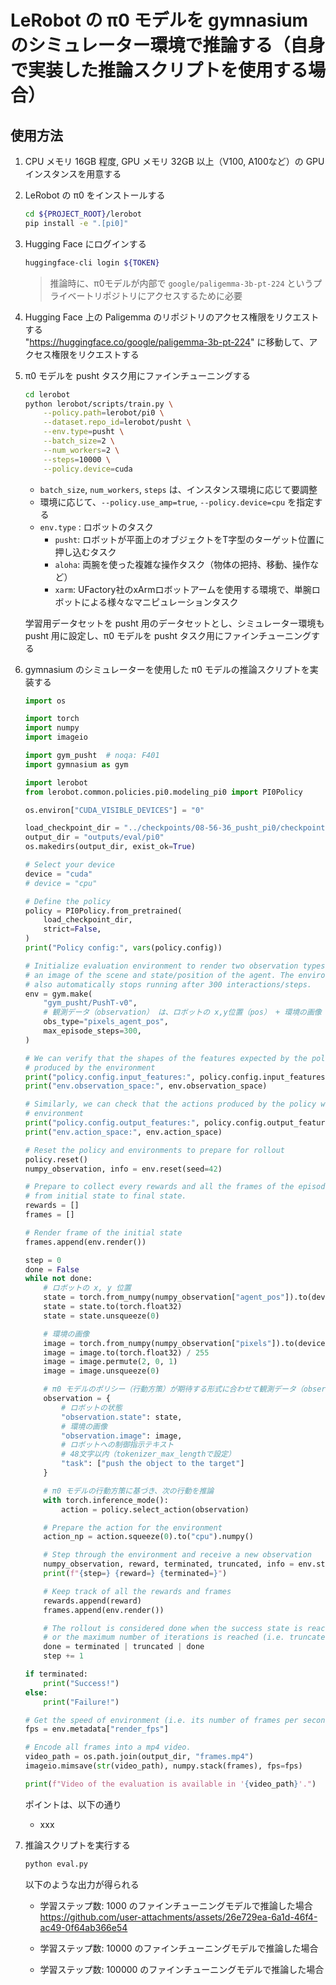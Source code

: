 # LeRobot の π0 モデルを gymnasium のシミュレーター環境で推論する（自身で実装した推論スクリプトを使用する場合）

## 使用方法

1. CPU メモリ 16GB 程度, GPU メモリ 32GB 以上（V100, A100など）の GPU インスタンスを用意する

1. LeRobot の π0 をインストールする<br>
    ```sh
    cd ${PROJECT_ROOT}/lerobot
    pip install -e ".[pi0]"
    ```

1. Hugging Face にログインする
    ```sh
    huggingface-cli login ${TOKEN}
    ```

    > 推論時に、π0モデルが内部で `google/paligemma-3b-pt-224` というプライベートリポジトリにアクセスするために必要

1. Hugging Face 上の Paligemma のリポジトリのアクセス権限をリクエストする<br>
    "https://huggingface.co/google/paligemma-3b-pt-224" に移動して、アクセス権限をリクエストする

1. π0 モデルを pusht タスク用にファインチューニングする

    ```sh
    cd lerobot
    python lerobot/scripts/train.py \
        --policy.path=lerobot/pi0 \
        --dataset.repo_id=lerobot/pusht \
        --env.type=pusht \
        --batch_size=2 \
        --num_workers=2 \
        --steps=10000 \
        --policy.device=cuda
    ```
    - `batch_size`, `num_workers`, `steps` は、インスタンス環境に応じて要調整
    - 環境に応じて、`--policy.use_amp=true`, `--policy.device=cpu` を指定する
    - `env.type` : ロボットのタスク
        - `pusht`: ロボットが平面上のオブジェクトをT字型のターゲット位置に押し込むタスク
        - `aloha`: 両腕を使った複雑な操作タスク（物体の把持、移動、操作など）
        - `xarm`: UFactory社のxArmロボットアームを使用する環境で、単腕ロボットによる様々なマニピュレーションタスク

    学習用データセットを pusht 用のデータセットとし、シミュレーター環境も pusht 用に設定し、π0 モデルを pusht タスク用にファインチューニングする

1. gymnasium のシミュレーターを使用した π0 モデルの推論スクリプトを実装する

    ```python
    import os

    import torch
    import numpy
    import imageio

    import gym_pusht  # noqa: F401
    import gymnasium as gym

    import lerobot
    from lerobot.common.policies.pi0.modeling_pi0 import PI0Policy

    os.environ["CUDA_VISIBLE_DEVICES"] = "0"

    load_checkpoint_dir = "../checkpoints/08-56-36_pusht_pi0/checkpoints/last/pretrained_model"
    output_dir = "outputs/eval/pi0"
    os.makedirs(output_dir, exist_ok=True)

    # Select your device
    device = "cuda"
    # device = "cpu"

    # Define the policy
    policy = PI0Policy.from_pretrained(
        load_checkpoint_dir,
        strict=False,
    )
    print("Policy config:", vars(policy.config))

    # Initialize evaluation environment to render two observation types:
    # an image of the scene and state/position of the agent. The environment
    # also automatically stops running after 300 interactions/steps.
    env = gym.make(
        "gym_pusht/PushT-v0",
        # 観測データ（observation） は、ロボットの x,y位置（pos） + 環境の画像（pixels）
        obs_type="pixels_agent_pos",
        max_episode_steps=300,
    )

    # We can verify that the shapes of the features expected by the policy match the ones from the observations
    # produced by the environment
    print("policy.config.input_features:", policy.config.input_features)
    print("env.observation_space:", env.observation_space)

    # Similarly, we can check that the actions produced by the policy will match the actions expected by the
    # environment
    print("policy.config.output_features:", policy.config.output_features)
    print("env.action_space:", env.action_space)

    # Reset the policy and environments to prepare for rollout
    policy.reset()
    numpy_observation, info = env.reset(seed=42)

    # Prepare to collect every rewards and all the frames of the episode,
    # from initial state to final state.
    rewards = []
    frames = []

    # Render frame of the initial state
    frames.append(env.render())

    step = 0
    done = False
    while not done:
        # ロボットの x, y 位置
        state = torch.from_numpy(numpy_observation["agent_pos"]).to(device)
        state = state.to(torch.float32)
        state = state.unsqueeze(0)

        # 環境の画像
        image = torch.from_numpy(numpy_observation["pixels"]).to(device)
        image = image.to(torch.float32) / 255
        image = image.permute(2, 0, 1)
        image = image.unsqueeze(0)

        # π0 モデルのポリシー（行動方策）が期待する形式に合わせて観測データ（observation）を構成
        observation = {
            # ロボットの状態
            "observation.state": state,
            # 環境の画像
            "observation.image": image,
            # ロボットへの制御指示テキスト
            # 48文字以内（tokenizer_max_lengthで設定）
            "task": ["push the object to the target"]
        }

        # π0 モデルの行動方策に基づき、次の行動を推論
        with torch.inference_mode():
            action = policy.select_action(observation)

        # Prepare the action for the environment
        action_np = action.squeeze(0).to("cpu").numpy()

        # Step through the environment and receive a new observation
        numpy_observation, reward, terminated, truncated, info = env.step(action_np)
        print(f"{step=} {reward=} {terminated=}")

        # Keep track of all the rewards and frames
        rewards.append(reward)
        frames.append(env.render())

        # The rollout is considered done when the success state is reached (i.e. terminated is True),
        # or the maximum number of iterations is reached (i.e. truncated is True)
        done = terminated | truncated | done
        step += 1

    if terminated:
        print("Success!")
    else:
        print("Failure!")

    # Get the speed of environment (i.e. its number of frames per second).
    fps = env.metadata["render_fps"]

    # Encode all frames into a mp4 video.
    video_path = os.path.join(output_dir, "frames.mp4")
    imageio.mimsave(str(video_path), numpy.stack(frames), fps=fps)

    print(f"Video of the evaluation is available in '{video_path}'.")
    ```

    ポイントは、以下の通り

    - xxx

1. 推論スクリプトを実行する

    ```sh
    python eval.py
    ```

    以下のような出力が得られる

    - 学習ステップ数: 1000 のファインチューニングモデルで推論した場合<br>
        https://github.com/user-attachments/assets/26e729ea-6a1d-46f4-ac49-0f64ab366e54

    - 学習ステップ数: 10000 のファインチューニングモデルで推論した場合<br>

    - 学習ステップ数: 100000 のファインチューニングモデルで推論した場合<br>
